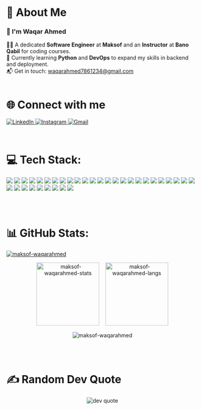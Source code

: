 <h1>💫 About Me</h1>

<h3>👋 I'm Waqar Ahmed</h3>
  👨‍💻 A dedicated <strong>Software Engineer</strong> at <strong>Maksof</strong> and an <strong>Instructor</strong> at <strong>Bano Qabil</strong> for coding courses.<br />
  📘 Currently learning <strong>Python</strong> and <strong>DevOps</strong> to expand my skills in backend and deployment.<br />
  📬 Get in touch: <a href="mailto:waqarahmed7861234@gmail.com">waqarahmed7861234@gmail.com</a>
<br> <br>

<h1>🌐 Connect with me</h1> 

<p align="left">
  <a href="https://www.linkedin.com/in/waqarahmeddev/" target="_blank">
    <img src="https://img.shields.io/badge/LinkedIn-blue?style=for-the-badge&logo=linkedin&logoColor=white" alt="LinkedIn" />
  </a>
  <a href="https://www.instagram.com/waqar_rana78/" target="_blank">
    <img src="https://img.shields.io/badge/Instagram-purple?style=for-the-badge&logo=instagram&logoColor=white" alt="Instagram" />
  </a>
  <a href="mailto:waqarahmed7861234@gmail.com">
    <img src="https://img.shields.io/badge/Gmail-red?style=for-the-badge&logo=gmail&logoColor=white" alt="Gmail" />
  </a>
</p>
<br>

<h1>💻 Tech Stack:</h1>

<p align="left">

<!-- Languages -->
<img src="https://img.shields.io/badge/HTML5-e34c26?style=for-the-badge&logo=html5&logoColor=white" />
<img src="https://img.shields.io/badge/CSS3-1572B6?style=for-the-badge&logo=css3&logoColor=white" />
<img src="https://img.shields.io/badge/JavaScript-F7DF1E?style=for-the-badge&logo=javascript&logoColor=black" />
<img src="https://img.shields.io/badge/TypeScript-3178C6?style=for-the-badge&logo=typescript&logoColor=white" />
<img src="https://img.shields.io/badge/C/C++-00599C?style=for-the-badge&logo=c%2B%2B&logoColor=white" />
<img src="https://img.shields.io/badge/Python-3776AB?style=for-the-badge&logo=python&logoColor=white" />

<!-- Backend -->
<img src="https://img.shields.io/badge/Node.js-339933?style=for-the-badge&logo=nodedotjs&logoColor=white" />
<img src="https://img.shields.io/badge/NestJS-E0234E?style=for-the-badge&logo=nestjs&logoColor=white" />
<img src="https://img.shields.io/badge/Express.js-000000?style=for-the-badge&logo=express&logoColor=white" />
<img src="https://img.shields.io/badge/TRPC-2596be?style=for-the-badge&logo=trpc&logoColor=white" />

<!-- Frontend Libraries -->
<img src="https://img.shields.io/badge/React-20232A?style=for-the-badge&logo=react&logoColor=61DAFB" />
<img src="https://img.shields.io/badge/Next.js-000000?style=for-the-badge&logo=nextdotjs&logoColor=white" />
<img src="https://img.shields.io/badge/React Native-61DAFB?style=for-the-badge&logo=react&logoColor=black" />
<img src="https://img.shields.io/badge/React Router-CA4245?style=for-the-badge&logo=reactrouter&logoColor=white" />
<img src="https://img.shields.io/badge/React Query-ff4154?style=for-the-badge&logo=reactquery&logoColor=white" />

<!-- UI Frameworks -->
<img src="https://img.shields.io/badge/Ant Design-0170FE?style=for-the-badge&logo=antdesign&logoColor=white" />
<img src="https://img.shields.io/badge/ShadCN-111827?style=for-the-badge&logo=tailwindcss&logoColor=white" />
<img src="https://img.shields.io/badge/MUI-007FFF?style=for-the-badge&logo=mui&logoColor=white" />
<img src="https://img.shields.io/badge/SASS-CC6699?style=for-the-badge&logo=sass&logoColor=white" />
<img src="https://img.shields.io/badge/Tailwind CSS-38B2AC?style=for-the-badge&logo=tailwindcss&logoColor=white" />

<!-- APIs & Auth -->
<img src="https://img.shields.io/badge/REST API-FF6F00?style=for-the-badge&logo=postman&logoColor=white" />
<img src="https://img.shields.io/badge/JWT-000000?style=for-the-badge&logo=jsonwebtokens&logoColor=white" />

<!-- DevOps & Tools -->
<img src="https://img.shields.io/badge/Git-F05032?style=for-the-badge&logo=git&logoColor=white" />
<img src="https://img.shields.io/badge/GitHub-181717?style=for-the-badge&logo=github&logoColor=white" />
<img src="https://img.shields.io/badge/GitHub Pages-121013?style=for-the-badge&logo=githubpages&logoColor=white" />
<img src="https://img.shields.io/badge/Jenkins-D24939?style=for-the-badge&logo=jenkins&logoColor=white" />
<img src="https://img.shields.io/badge/DevOps-1F6FEB?style=for-the-badge&logo=azuredevops&logoColor=white" />

<!-- Cloud & Hosting -->
<img src="https://img.shields.io/badge/Firebase-FFCA28?style=for-the-badge&logo=firebase&logoColor=black" />

<!-- Database -->
<img src="https://img.shields.io/badge/MongoDB-47A248?style=for-the-badge&logo=mongodb&logoColor=white" />
<img src="https://img.shields.io/badge/PostgreSQL-4169E1?style=for-the-badge&logo=postgresql&logoColor=white" />

<!-- Tools -->
<img src="https://img.shields.io/badge/Postman-FF6C37?style=for-the-badge&logo=postman&logoColor=white" />
<img src="https://img.shields.io/badge/Trello-0052CC?style=for-the-badge&logo=trello&logoColor=white" />
<img src="https://img.shields.io/badge/Socket.IO-010101?style=for-the-badge&logo=socketdotio&logoColor=white" />
<img src="https://img.shields.io/badge/OpenAI-412991?style=for-the-badge&logo=openai&logoColor=white" />

</p>
<br> <br>

<h1>📊 GitHub Stats:</h1>

<!-- Trophies -->
<p align="left">
  <a href="https://github.com/ryo-ma/github-profile-trophy">
    <img src="https://github-profile-trophy.vercel.app/?username=maksof-waqarahmed" alt="maksof-waqarahmed" />
  </a>
</p>

<!-- Stats & Languages in one line -->
<p align="center">
  <img height="165em" src="https://github-readme-stats.vercel.app/api?username=maksof-waqarahmed&show_icons=true&locale=en&theme=default" alt="maksof-waqarahmed-stats" />
  &nbsp;&nbsp;
  <img height="165em" src="https://github-readme-stats.vercel.app/api/top-langs/?username=maksof-waqarahmed&layout=compact&theme=default" alt="maksof-waqarahmed-langs" />
</p>

<!-- Streak in next line center -->
<p align="center">
  <img src="https://github-readme-streak-stats.herokuapp.com/?user=maksof-waqarahmed&" alt="maksof-waqarahmed" />
</p>
<br> <br>

<h1>✍️ Random Dev Quote</h1>
<p align="center">
  <img src="https://quotes-github-readme.vercel.app/api?type=horizontal&theme=tokyonight" alt="dev quote" />
</p>

<br> <br>

<!-- <h1>🔝 Top Contributed Repositories</h1>

<table align="center">
  <tr>
    <th align="left">📦 Repository</th>
    <th>⭐ Grade</th>
  </tr>
  <tr>
    <td><a href="https://github.com/waqarahmed-00/js-course-material">js-course-material</a></td>
    <td><strong>A+</strong></td>
  </tr>
  <tr>
    <td><a href="https://github.com/waqarahmed-00/mern-batch-3.0">mern-batch-3.0</a></td>
    <td><strong>A</strong></td>
  </tr>
  <tr>
    <td><a href="https://github.com/waqarahmed-00/olx-clone">olx-clone</a></td>
    <td><strong>B</strong></td>
  </tr>
  <tr>
    <td><a href="https://github.com/waqarahmed-00/insta-clone">insta-clone</a></td>
    <td><strong>B</strong></td>
  </tr>
  <tr>
    <td><a href="https://github.com/waqarahmed-00/meme-generator">meme-generator</a></td>
    <td><strong>B</strong></td>
  </tr>
</table> -->
